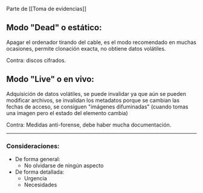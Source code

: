 Parte de [[Toma de evidencias]]

## Modo "Dead" o estático:

Apagar el ordenador tirando del cable, es el modo recomendado en muchas ocasiones, permite clonación exacta, no obtiene datos volátiles.

Contra: discos cifrados.

## Modo "Live" o en vivo:

Adquisición de datos volátiles, se puede invalidar ya que aún se pueden modificar archivos, se invalidan los metadatos porque se cambian las fechas de acceso, se consiguen "imágenes difuminadas" (cuando tomas una imagen pero el estado del elemento cambia)

Contra: Medidas anti-forense, debe haber mucha documentación.

---
### Consideraciones:
- De forma general:
	- No olvidarse de ningún aspecto
-  De forma detallada:
	- Urgencia
	- Necesidades